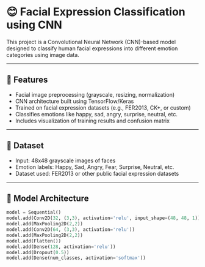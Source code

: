 # 😊 Facial Expression Classification using CNN

This project is a Convolutional Neural Network (CNN)-based model designed to classify human facial expressions into different emotion categories using image data.

---

## 📌 Features

- Facial image preprocessing (grayscale, resizing, normalization)
- CNN architecture built using TensorFlow/Keras
- Trained on facial expression datasets (e.g., FER2013, CK+, or custom)
- Classifies emotions like happy, sad, angry, surprise, neutral, etc.
- Includes visualization of training results and confusion matrix

---

## 📁 Dataset

- Input: 48x48 grayscale images of faces  
- Emotion labels: Happy, Sad, Angry, Fear, Surprise, Neutral, etc.  
- Dataset used: FER2013 or other public facial expression datasets

---

## 🧠 Model Architecture

```python
model = Sequential()
model.add(Conv2D(32, (3,3), activation='relu', input_shape=(48, 48, 1)))
model.add(MaxPooling2D(2,2))
model.add(Conv2D(64, (3,3), activation='relu'))
model.add(MaxPooling2D(2,2))
model.add(Flatten())
model.add(Dense(128, activation='relu'))
model.add(Dropout(0.5))
model.add(Dense(num_classes, activation='softmax'))
